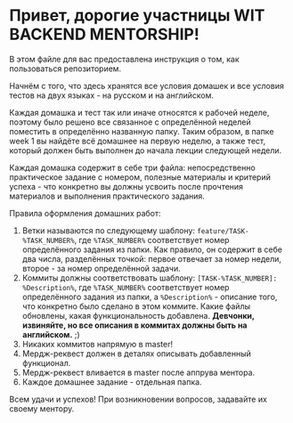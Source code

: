 # **Привет, дорогие участницы WIT BACKEND MENTORSHIP!**

В этом файле для вас предоставлена инструкция о том, как пользоваться репозиторием.

Начнём с того, что здесь хранятся все условия домашек и все условия тестов на двух языках - на русском и на английском. 

Каждая домашка и тест так или иначе относятся к рабочей неделе, поэтому было решено все связанное с определённой неделей поместить в определённо названную папку. Таким образом, в папке week 1 вы найдёте всё домашнее на первую неделю, а также тест, который должен быть выполнен до начала лекции следующей недели.

Каждая домашка содержит в себе три файла: непосредственно практическое задание с номером, полезные материалы и критерий успеха - что конкретно вы должны усвоить после прочтения материалов и выполнения практического задания.

Правила оформления домашних работ:

1. Ветки называются по следующему шаблону: `feature/TASK-%TASK_NUMBER%`, где `%TASK_NUMBER%` соответствует номер определённого задания из папки. Как правило, он содержит в себе два числа, разделённых точкой: первое отвечает за номер недели, второе - за номер определённой задачи.
2. Коммиты должны соответствовать шаблону: `[TASK-%TASK_NUMBER]: %Description%`, где `%TASK_NUMBER%` соответствует номер определённого задания из папки, а `%Description%` - описание того, что конкретно было сделано в этом коммите. Какие файлы обновлены, какая функциональность добавлена. **Девчонки, извиняйте, но все описания в коммитах должны быть на английском.** ;)
3. Никаких коммитов напрямую в master!
4. Мердж-реквест должен в деталях описывать добавленный функционал.
5. Мердж-реквест вливается в master после аппрува ментора. 
6. Каждое домашнее задание - отдельная папка. 

Всем удачи и успехов! При возникновении вопросов, задавайте их своему ментору.